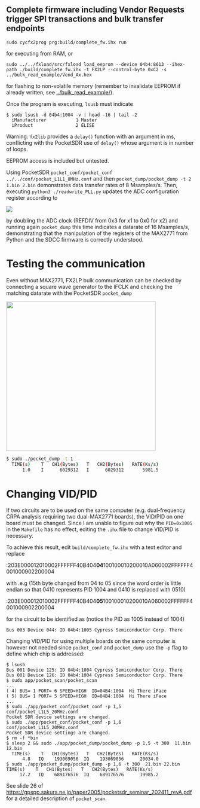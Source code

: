 ## Complete firmware including Vendor Requests trigger SPI transactions and bulk transfer endpoints

```
sudo cycfx2prog prg:build/complete_fw.ihx run
```
for executing from RAM, or
```
sudo ../../fxload/src/fxload load_eeprom --device 04b4:8613 --ihex-path ./build/complete_fw.ihx -t FX2LP --control-byte 0xC2 -s ../bulk_read_example/Vend_Ax.hex
```
for flashing to non-volatile memory (remember to invalidate EEPROM if already written,
see <a href="../bulk_read_example/">../bulk_read_example/</a>).

Once the program is executing, ``lsusb`` must indicate
```
$ sudo lsusb -d 04b4:1004 -v | head -16 | tail -2
  iManufacturer           1 Master
  iProduct                2 ELISE
```

Warning: ``fx2lib`` provides a ``delay()`` function with an argument in ms, conflicting
with the PocketSDR use of ``delay()`` whose argument is in number of loops.

EEPROM access is included but untested.

Using PocketSDR ``pocket_conf/pocket_conf ../../conf/pocket_L1L1_8MHz.conf`` and then
``pocket_dump/pocket_dump -t 2 1.bin 2.bin`` demonstrates data transfer rates of 8 Msamples/s.
Then, executing ``python3 ./readwrite_PLL.py`` updates the ADC configuration register according to

<img src="ADC_clock.png">

by doubling the ADC clock (REFDIV from 0x3 for x1 to 0x0 for x2) and running again ``pocket_dump`` this 
time indicates a datarate of 16 Msamples/s, demonstrating that the manipulation of the registers
of the MAX2771 from Python and the SDCC firmware is correctly understood.

# Testing the communication

Even without MAX2771, FX2LP bulk communication can be checked by connecting a square
wave generator to the IFCLK and checking the matching datarate with the PocketSDR
``pocket_dump``

<img src="IMG_20241023_135337_756small.jpg" width=400>

```sh
$ sudo ./pocket_dump -t 1 
  TIME(s)    T   CH1(Bytes)   T   CH2(Bytes)   RATE(Ks/s)
      1.0    I      6029312   I      6029312       5981.5
```

# Changing VID/PID

If two circuits are to be used on the same computer (e.g. dual-frequency CRPA analysis requiring
two dual-MAX2771 boards), the VID/PID on one board must be changed. Since I am unable to figure
out why the ``PID=0x1005`` in the ``Makefile`` has no effect, editing the ``.ihx`` file to change
VID/PID is necessary.

To achieve this result, edit ``build/complete_fw.ihx`` with a text editor and replace

:203E000012010002FFFFFF40B404**04**100100010200010A060002FFFFFF4001000902200004

with .e.g (15th byte changed from 04 to 05 since the word order is little endian so that 0410 
represents PID 1004 and 0410 is replaced with 0510)

:203E000012010002FFFFFF40B404**05**100100010200010A060002FFFFFF4001000902200004

for the circuit to be identified as (notice the PID as 1005 instead of 1004)
```
Bus 003 Device 044: ID 04b4:1005 Cypress Semiconductor Corp. There
```

Changing VID/PID for using multiple boards on the same computer is however not needed since ``pocket_conf``
and ``pocket_dump`` use the ``-p`` flag to define which chip is addressed:
```
$ lsusb
Bus 001 Device 125: ID 04b4:1004 Cypress Semiconductor Corp. There
Bus 001 Device 126: ID 04b4:1004 Cypress Semiconductor Corp. There
$ sudo app/pocket_scan/pocket_scan
...
( 4) BUS= 1 PORT= 6 SPEED=HIGH  ID=04B4:1004  Hi There iFace
( 5) BUS= 1 PORT= 5 SPEED=HIGH  ID=04B4:1004  Hi There iFace
...
$ sudo ./app/pocket_conf/pocket_conf -p 1,5 conf/pocket_L1L5_20MHz.conf 
Pocket SDR device settings are changed.
$ sudo ./app/pocket_conf/pocket_conf -p 1,6 conf/pocket_L1L5_20MHz.conf 
Pocket SDR device settings are changed.
$ rm -f *bin
$ sleep 2 && sudo ./app/pocket_dump/pocket_dump -p 1,5 -t 300  11.bin 12.bin 
  TIME(s)    T   CH1(Bytes)   T   CH2(Bytes)   RATE(Ks/s)
      4.8   IQ    193069056  IQ    193069056      20034.0
$ sudo ./app/pocket_dump/pocket_dump -p 1,6 -t 300  21.bin 22.bin 
TIME(s)    T   CH1(Bytes)   T   CH2(Bytes)   RATE(Ks/s)
     17.2   IQ    689176576  IQ    689176576      19985.2
```

See slide 26 of https://gpspp.sakura.ne.jp/paper2005/pocketsdr_seminar_202411_revA.pdf for a detailed
description of ``pocket_scan``.
